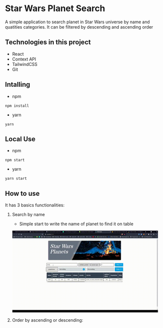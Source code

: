 # Star Wars Planet Search

A simple application to search planet in Star Wars universe by name and quatities categories. It can be filtered by descending and ascending order

## Technologies in this project
- React
- Context API
- TailwindCSS
- Git

## Intalling
- npm
```
npm install
```

- yarn
```
yarn
```

## Local Use
- npm
```
npm start
```

- yarn
``` 
yarn start
```

## How to use
It has 3 basics functionalities:
1. Search by name
    - Simple start to write the name of planet to find it on table
    
    ![Searching by name](/search-by-name.gif)
2. Order by ascending or descending:
